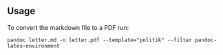 ## Usage
To convert the markdown file to a PDF run:

```shell
pandoc letter.md -o letter.pdf --template="politik" --filter pandoc-latex-environment
```